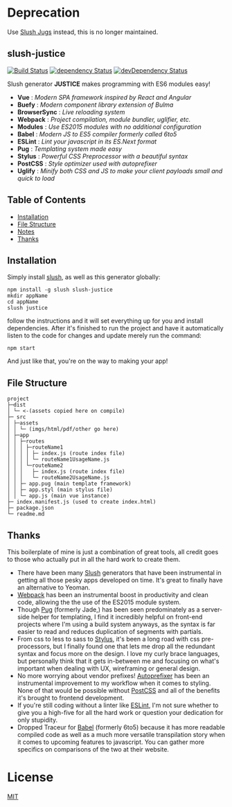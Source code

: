 # Deprecation
Use [Slush Jugs](https://www.npmjs.com/package/slush-jugs) instead, this is no longer maintained.

## slush-justice

[![Build Status](https://travis-ci.org/NathanielInman/slush-justice.svg?branch=master)](https://travis-ci.org/NathanielInman/slush-justice) [![dependency Status](https://david-dm.org/NathanielInman/slush-justice/status.svg?style=flat)](https://david-dm.org/NathanielInman/slush-justice) [![devDependency Status](https://david-dm.org/NathanielInman/slush-justice/dev-status.svg?style=flat)](https://david-dm.org/NathanielInman/slush-justice#info=devDependencies)

Slush generator **JUSTICE** makes programming with ES6 modules easy!

- **Vue** : *Modern SPA framework inspired by React and Angular*
- **Buefy** : *Modern component library extension of Bulma*
- **BrowserSync** : *Live reloading system*
- **Webpack** : *Project compilation, module bundler, uglifier, etc.*
- **Modules** : *Use ES2015 modules with no additional configuration*
- **Babel** : *Modern JS to ES5 compiler formerly called 6to5*
- **ESLint** : *Lint your javascript in its ES.Next format*
- **Pug** : *Templating system made easy*
- **Stylus** : *Powerful CSS Preprocessor with a beautiful syntax*
- **PostCSS** : *Style optimizer used with autoprefixer*
- **Uglify** : *Minify both CSS and JS to make your client payloads small and quick to load*

## Table of Contents

* [Installation](#installation)
* [File Structure](#file-structure)
* [Notes](#notes)
* [Thanks](#thanks)

## Installation

Simply install [slush][2], as well as this generator globally:

```
npm install -g slush slush-justice
mkdir appName
cd appName
slush justice
```

follow the instructions and it will set everything up for you and install
dependencies. After it's finished to run the project and have it automatically
listen to the code for changes and update merely run the command:

```
npm start
```

And just like that, you're on the way to making your app!

## File Structure

```
project
├─dist
│ └─ <-(assets copied here on compile)
├─ src
│ ├─assets
│ │ └─ (imgs/html/pdf/other go here)
│ ├─app
│ │ ├─routes
│ │ │ ├─routeName1
│ │ │ │ ├─ index.js (route index file)
│ │ │ │ └─ routeName1UsageName.js
│ │ │ └─routeName2
│ │ │   ├─ index.js (route index file)
│ │ │   └─ routeName2UsageName.js
│ │ ├─ app.pug (main template framework)
│ │ ├─ app.styl (main stylus file)
│ │ └─ app.js (main vue instance)
├─ index.manifest.js (used to create index.html)
├─ package.json
└─ readme.md
```

## Thanks

This boilerplate of mine is just a combination of great tools, all credit goes to
those who actually put in all the hard work to create them.

- There have been many [Slush][1] generators that have been instrumental in getting
  all those pesky apps developed on time. It's great to finally have an alternative
  to Yeoman.
- [Webpack][8] has been an instrumental boost in productivity and clean code, allowing the
  the use of the ES2015 module system.
- Though [Pug][2] (formerly Jade,) has been seen predominately as a server-side helper
  for templating, I find it incredibly helpful on front-end projects where I'm using a
  build system anyways, as the syntax is far easier to read and reduces duplication of
  segments with partials.
- From css to less to sass to [Stylus][3], it's been a long road with css pre-processors,
  but I finally found one that lets me drop all the redundant syntax and focus more on the
  design. I love my curly brace languages, but personally think that it gets in-between
  me and focusing on what's important when dealing with UX, wireframing or general
  design.
- No more worrying about vendor prefixes! [Autoprefixer][5] has been an instrumental
  improvement to my workflow when it comes to styling. None of that would be possible
  without [PostCSS][4] and all of the benefits it's brought to frontend development.
- If you're still coding without a linter like [ESLint][6], I'm not sure whether to
  give you a high-five for all the hard work or question your dedication for only
  stupidity.
- Dropped Traceur for [Babel][7] (formerly 6to5) because it has more readable compiled
  code as well as a much more versatile transpilation story when it comes to upcoming
  features to javascript. You can gather more specifics on comparisons of the two at
  their website.

# License
 [MIT](/LICENSE)

[1]:https://github.com/slushjs/slush
[2]:https://github.com/pugjs/pug
[3]:https://github.com/learnboost/stylus
[4]:https://github.com/postcss/postcss
[5]:https://github.com/postcss/autoprefixer
[6]:http://eslint.org
[7]:https://github.com/babel/babel
[8]:https://webpack.github.io
